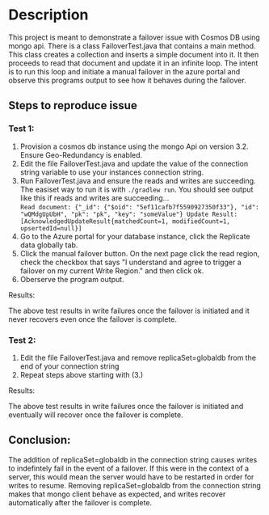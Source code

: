 # Description 

This project is meant to demonstrate a failover issue with Cosmos DB using mongo api. There is a class FailoverTest.java that contains a main method. This class creates a collection and inserts a simple document into it. It then proceeds to read that document and update it in an infinite loop. The intent is to run this loop and initiate a manual failover in the azure portal and observe this programs output to see how it behaves during the failover.

## Steps to reproduce issue

### Test 1:

1. Provision a cosmos db instance using the mongo Api on version 3.2. Ensure Geo-Redundancy is enabled.
2. Edit the file FailoverTest.java and update the value of the connection string variable to use your instances connection string.
3. Run FailoverTest.java and ensure the reads and writes are succeeding. The easiset way to run it is with `./gradlew run`. You should see output like this if reads and writes are succeeding...  
`
Read document: {"_id": {"$oid": "5ef11cafb7f5590927350f33"}, "id": "wQMdgUpUbH", "pk": "pk", "key": "someValue"}
Update Result: [AcknowledgedUpdateResult{matchedCount=1, modifiedCount=1, upsertedId=null}]
`
4. Go to the Azure portal for your database instance, click the Replicate data globally tab.
5. Click the manual failover button. On the next page click the read region, check the checkbox that says "I understand and agree to trigger a failover on my current Write Region." and then click ok.
6. Oberserve the program output.

Results:

The above test results in write failures once the failover is initiated and it never recovers even once the failover is complete. 

### Test 2:
1. Edit the file FailoverTest.java and remove replicaSet=globaldb from the end of your connection string
2. Repeat steps above starting with (3.)

Results:

The above test results in write failures once the failover is initiated and eventually will recover once the failover is complete.

## Conclusion:

The addition of replicaSet=globaldb in the connection string causes writes to indefintely fail in the event of a failover. If this were in the context of a server, this would mean the server would have to be restarted in order for writes to resume. Removing replicaSet=globaldb from the connection string makes that mongo client behave as expected, and writes recover automatically after the failover is complete.
